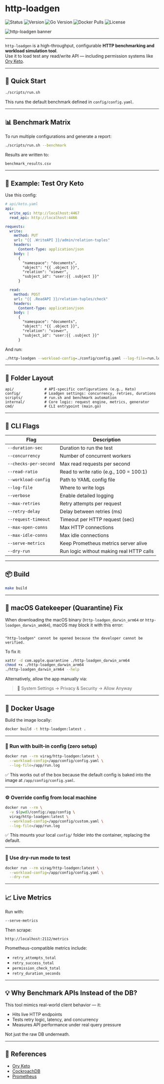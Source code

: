 # http-loadgen

![Status](https://img.shields.io/badge/status-stable-brightgreen)
![Version](https://img.shields.io/badge/version-v0.1.0-blue)
![Go Version](https://img.shields.io/badge/go-1.24-blue)
![Docker Pulls](https://img.shields.io/docker/pulls/virag/http-loadgen)
![License](https://img.shields.io/badge/license-MIT-yellow)

![http-loadgen banner](http-loadgen.png)

---

`http-loadgen` is a high-throughput, configurable **HTTP benchmarking and workload simulation tool**.  
Use it to load test any read/write API — including permission systems like [Ory Keto](https://www.ory.sh/docs/keto).

---

## 🚀 Quick Start

```bash
./scripts/run.sh
````

This runs the default benchmark defined in `config/config.yaml`.

---

## 📊 Benchmark Matrix

To run multiple configurations and generate a report:

```bash
./scripts/run.sh --benchmark
```

Results are written to:

```
benchmark_results.csv
```

---

## 🧪 Example: Test Ory Keto

Use this config:

```yaml
# api/keto.yaml
api:
  write_api: http://localhost:4467
  read_api: http://localhost:4466

requests:
  write:
    method: PUT
    url: "{{ .WriteAPI }}/admin/relation-tuples"
    headers:
      Content-Type: application/json
    body: |
      {
        "namespace": "documents",
        "object": "{{ .object }}",
        "relation": "viewer",
        "subject_id": "user:{{ .subject }}"
      }

  read:
    method: POST
    url: "{{ .ReadAPI }}/relation-tuples/check"
    headers:
      Content-Type: application/json
    body: |
      {
        "namespace": "documents",
        "object": "{{ .object }}",
        "relation": "viewer",
        "subject_id": "user:{{ .subject }}"
      }
```

And run:

```bash
./http-loadgen --workload-config=./config/config.yaml --log-file=run.log
```

---

## 📁 Folder Layout

```
api/              # API-specific configurations (e.g., Keto)
config/           # Loadgen settings: concurrency, retries, durations
scripts/          # run.sh and benchmark automation
internal/         # Core logic: request engine, metrics, generator
cmd/              # CLI entrypoint (main.go)
```

---

## 🔧 CLI Flags

| Flag                  | Description                              |
|-----------------------|------------------------------------------|
| `--duration-sec`      | Duration to run the test                 |
| `--concurrency`       | Number of concurrent workers             |
| `--checks-per-second` | Max read requests per second             |
| `--read-ratio`        | Read to write ratio (e.g., 100 = 100:1)  |
| `--workload-config`   | Path to YAML config file                 |
| `--log-file`          | Where to write logs                      |
| `--verbose`           | Enable detailed logging                  |
| `--max-retries`       | Retry attempts per request               |
| `--retry-delay`       | Delay between retries (ms)               |
| `--request-timeout`   | Timeout per HTTP request (sec)           |
| `--max-open-conns`    | Max HTTP connections                     |
| `--max-idle-conns`    | Max idle connections                     |
| `--serve-metrics`     | Keep Prometheus metrics server alive     |
| `--dry-run`           | Run logic without making real HTTP calls |

---

## 📦 Build

```bash
make build
```

---

## 🍎 macOS Gatekeeper (Quarantine) Fix

When downloading the macOS binary (`http-loadgen_darwin_arm64` or `http-loadgen_darwin_amd64`), macOS may block it with this error:

```

"http-loadgen" cannot be opened because the developer cannot be verified.

````

To fix it:

```bash
xattr -d com.apple.quarantine ./http-loadgen_darwin_arm64
chmod +x ./http-loadgen_darwin_arm64
./http-loadgen_darwin_arm64 --help
````

Alternatively, allow the app manually via:

>  System Settings → Privacy & Security → Allow Anyway

---

## 🐳 Docker Usage

Build the image locally:

```bash
docker build -t http-loadgen:latest .
```

---

### 🚀 Run with built-in config (zero setup)

```bash
docker run --rm virag/http-loadgen:latest \
  --workload-config=/app/config/config.yaml \
  --log-file=/app/run.log
```

✅ This works out of the box because the default config is baked into the image at `/app/config/config.yaml`.

---

### ⚙️ Override config from local machine

```bash
docker run --rm \
  -v $(pwd)/config:/app/config \
  virag/http-loadgen:latest \
  --workload-config=/app/config/custom.yaml \
  --log-file=/app/run.log
```

✅ This mounts your local `config/` folder into the container, replacing the default.

---

### 🧪 Use dry-run mode to test

```bash
docker run --rm virag/http-loadgen:latest \
  --workload-config=/app/config/config.yaml \
  --dry-run
```

---

## 📈 Live Metrics

Run with:

```bash
--serve-metrics
```

Then scrape:

```
http://localhost:2112/metrics
```

Prometheus-compatible metrics include:

* `retry_attempts_total`
* `retry_success_total`
* `permission_check_total`
* `retry_duration_seconds`

---

## 💡 Why Benchmark APIs Instead of the DB?

This tool mimics real-world client behavior — it:

* Hits live HTTP endpoints
* Tests retry logic, latency, and concurrency
* Measures API performance under real query pressure

Not just the raw DB underneath.

---

## 📖 References

* [Ory Keto](https://www.ory.sh/docs/keto)
* [CockroachDB](https://www.cockroachlabs.com/docs/)
* [Prometheus](https://prometheus.io/)
